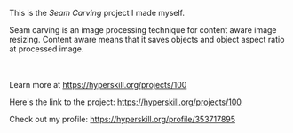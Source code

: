 This is the *Seam Carving* project I made myself.


<p>Seam carving is an image processing technique for content aware image resizing. Content aware means that it saves objects and object aspect ratio at processed image.</p><br/><br/>Learn more at <a href="https://hyperskill.org/projects/100?utm_source=ide&utm_medium=ide&utm_campaign=ide&utm_content=project-card">https://hyperskill.org/projects/100</a>

Here's the link to the project: https://hyperskill.org/projects/100

Check out my profile: https://hyperskill.org/profile/353717895